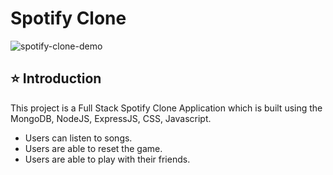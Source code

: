 # Spotify Clone
![spotify-clone-demo](https://github.com/Nitin-kaithvar/Spotify-clone/assets/164529774/8b3fd2fa-6392-41c2-bbcc-649be93262c0)

## ⭐ Introduction
This project is a Full Stack Spotify Clone Application which is built using the MongoDB, NodeJS, ExpressJS, CSS, Javascript.
- Users can listen to songs. 
- Users are able to reset the game.
- Users are able to play with their friends.
